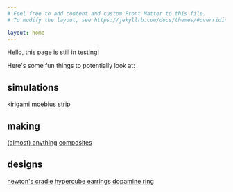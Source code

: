 ```yaml
---
# Feel free to add content and custom Front Matter to this file.
# To modify the layout, see https://jekyllrb.com/docs/themes/#overriding-theme-defaults

layout: home
---
```


Hello, this page is still in testing!

Here's some fun things to potentially look at:

## simulations
[kirigami](https://somadoes.com/simulation/onkirigami/)
[moebius strip](https://somadoes.com/simulation/onmoebiusstrip/)

## making
[(almost) anything](https://somadoes.com/making/almostanything/)
[composites](https://somadoes.com/making/composites/)

## designs 
[newton's cradle](https://somadoes.com/design/ofnewtonscradle/)
[hypercube earrings](https://somadoes.com/design/ofhypercube/)
[dopamine ring](https://somadoes.com/design/ofdopaminering/)